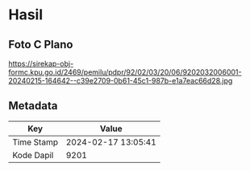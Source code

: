 # Hasil

## Foto C Plano

https://sirekap-obj-formc.kpu.go.id/2469/pemilu/pdpr/92/02/03/20/06/9202032006001-20240215-164642--c39e2709-0b61-45c1-987b-e1a7eac66d28.jpg


## Metadata

| Key        | Value               |
| ---------- | ------------------- |
| Time Stamp | 2024-02-17 13:05:41 |
| Kode Dapil | 9201                |



